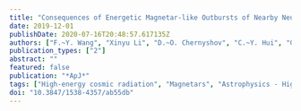 ```yaml
---
title: "Consequences of Energetic Magnetar-like Outbursts of Nearby Neutron Stars: $^{14}$C Events and the Cosmic Electron Spectrum"
date: 2019-12-01
publishDate: 2020-07-16T20:48:57.617135Z
authors: ["F.~Y. Wang", "Xinyu Li", "D.~O. Chernyshov", "C.~Y. Hui", "G.~Q. Zhang", "K.~S. Cheng"]
publication_types: ["2"]
abstract: ""
featured: false
publication: "*ApJ*"
tags: ["High-energy cosmic radiation", "Magnetars", "Astrophysics - High Energy Astrophysical Phenomena"]
doi: "10.3847/1538-4357/ab55db"
---
```


